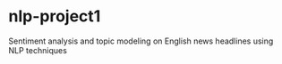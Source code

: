 # nlp-project1
Sentiment analysis and topic modeling on English news headlines using NLP techniques
